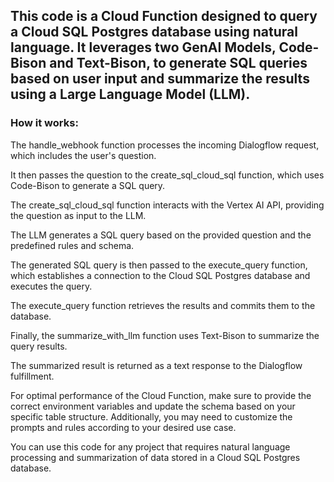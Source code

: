 ## This code is a Cloud Function designed to query a Cloud SQL Postgres database using natural language. It leverages two GenAI Models, Code-Bison and Text-Bison, to generate SQL queries based on user input and summarize the results using a Large Language Model (LLM).

### How it works:

The handle_webhook function processes the incoming Dialogflow request, which includes the user's question.

It then passes the question to the create_sql_cloud_sql function, which uses Code-Bison to generate a SQL query.

The create_sql_cloud_sql function interacts with the Vertex AI API, providing the question as input to the LLM.

The LLM generates a SQL query based on the provided question and the predefined rules and schema.

The generated SQL query is then passed to the execute_query function, which establishes a connection to the Cloud SQL Postgres database and executes the query.

The execute_query function retrieves the results and commits them to the database.

Finally, the summarize_with_llm function uses Text-Bison to summarize the query results.

The summarized result is returned as a text response to the Dialogflow fulfillment.

For optimal performance of the Cloud Function, make sure to provide the correct environment variables and update the schema based on your specific table structure. Additionally, you may need to customize the prompts and rules according to your desired use case.

You can use this code for any project that requires natural language processing and summarization of data stored in a Cloud SQL Postgres database.
